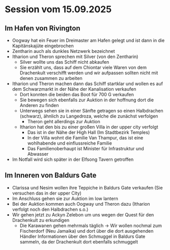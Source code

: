 # Session vom 15.09.2025

## Im Hafen von Rivington

- Oogway hat ein Feuer im Dreimaster am Hafen gelegt und ist dann in die Kapitänskajüte eingebrochen
- Zentharin auch als dunkles Netzwerk bezeichnet
- Itharion und Theron sprechen mit Silver (von den Zentharin)
    - Silver wollte uns das Schiff nicht abkaufen
    - Sie erzählt uns, dass auf dem Chiontar viele Waren von dem Drachenkult verschifft werden und wir aufpassen sollten nicht mit denen zusammen zu arbeiten
- Itharion und Theron machen dann das Schiff startklar und wollen es auf dem Schwarzmarkt in der Nähe der Kanalisation verkaufen
    - Dort konnten die beiden das Boot für 700 G verkaufen
    - Sie bewegen sich ebenfalls zur Auktion in der hoffnung dort die Anderen zu finden
    - Unterwegs sehen sie in einer Sänfte getragen so einen Halbdrachen (schwarz), ähnlich zu Langedroza, welche die zunächst verfolgen
        - Theron geht allerdings zur Auktion
    - Itharion hat den bis zu einer großen Villa in der upper city verfolgt
        - Das ist in der Nähe der High Hall (Im Stadtbezirk Temples)
        - In der Villa wohnt die Familie Van Thampur, das ist eine wohlhabende und einflussreiche Familie
        - Das Familienoberhaupt ist Minister für Infrastruktur und Abwasser
- Im Notfall wird sich später in der Elfsong Tavern getroffen

## Im Inneren von Baldurs Gate

- Clarissa und Nesim wollen ihre Teppiche in Baldurs Gate verkaufen (Sie versuchen das in der upper City)
- Im Anschluss gehen sie zur Auktion im low lantern
- Bei der Auktion kommen auch Oogway und Theron dazu (Itharion verfolgt noch den Halbdrachen s.o.)
- Wir gehen jetzt zu Ackyn Zelebon um uns wegen der Quest für den Drachenkult zu erkundigen
    - Die Karawanen gehen mehrmals täglich
    -> Wir wollen nochmal zum Fischerdorf (Neu Jamaika) und dort über die dort ausgehenden Händler Informationen über den Schmuggel in Baldurs Gate sammeln, da der Drachenkult dort ebenfalls schmuggelt
